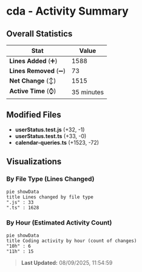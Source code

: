# cda - Activity Summary 

## Overall Statistics

| Stat                   | Value                                                             |
| ---------------------- | ----------------------------------------------------------------- |
| **Lines Added** (➕)   | 1588                                          |
| **Lines Removed** (➖) | 73                                        |
| **Net Change** (↕)    | 1515                |
| **Active Time** (⌚)   | 35 minutes |


## Modified Files
- **userStatus.test.js** (+32, -1)
- **userStatus.test.ts** (+33, -0)
- **calendar-queries.ts** (+1523, -72)

## Visualizations

### By File Type (Lines Changed)

```mermaid
pie showData
title Lines changed by file type
".js" : 33
".ts" : 1628
```

### By Hour (Estimated Activity Count)

```mermaid
pie showData
title Coding activity by hour (count of changes)
"10h" : 6
"11h" : 15
```


> **Last Updated:** 08/09/2025, 11:54:59